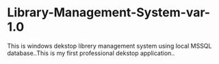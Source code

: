 # Library-Management-System-var-1.0
This is windows dekstop librery management system using local MSSQL database..This is my first professional dekstop application.. 
